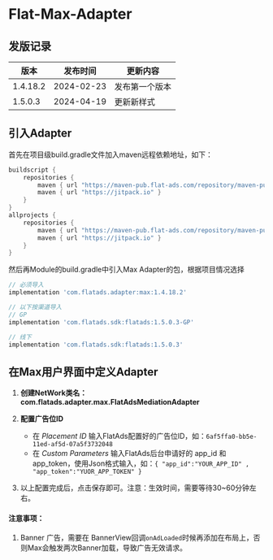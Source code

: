 # Flat-Max-Adapter

## 发版记录

| 版本       | 发布时间       | 更新内容    |
|----------|------------|---------|
| 1.4.18.2 | 2024-02-23 | 发布第一个版本 |
| 1.5.0.3 | 2024-04-19 | 更新新样式 |

## 引入Adapter

首先在项目级build.gradle文件加入maven远程依赖地址，如下：
```groovy
buildscript {
    repositories {
        maven { url "https://maven-pub.flat-ads.com/repository/maven-public/"}
        maven { url "https://jitpack.io" }
    }
}
allprojects {
    repositories {
        maven { url "https://maven-pub.flat-ads.com/repository/maven-public/"}
        maven { url "https://jitpack.io" }
    }
}

```
然后再Module的build.gradle中引入Max Adapter的包，根据项目情况选择
```groovy
// 必须导入
implementation 'com.flatads.adapter:max:1.4.18.2'

// 以下按渠道导入
// GP
implementation 'com.flatads.sdk:flatads:1.5.0.3-GP'

// 线下
implementation 'com.flatads.sdk:flatads:1.5.0.3'

```
## 在Max用户界面中定义Adapter

1. **创建NetWork类名：
com.flatads.adapter.max.FlatAdsMediationAdapter**

2. **配置广告位ID**
   * 在 *Placement ID* 输入FlatAds配置好的广告位ID，如：`6af5ffa0-bb5e-11ed-af5d-07a5f3732048`
   * 在 *Custom Parameters* 输入FlatAds后台申请好的 app_id 和 app_token，使用Json格式输入，如：`{ "app_id":"YOUR_APP_ID" , "app_token":"YUOR_APP_TOKEN" }`

3. 以上配置完成后，点击保存即可。注意：生效时间，需要等待30~60分钟左右。

#### 注意事项：
1. Banner 广告，需要在 BannerView回调`onAdLoaded`时候再添加在布局上，否则Max会触发两次Banner加载，导致广告无效请求。




